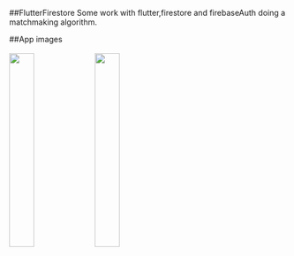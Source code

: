 ##FlutterFirestore
Some work with flutter,firestore and firebaseAuth doing a matchmaking algorithm.

##App images
<br><br/>
<img src="https://lh4.googleusercontent.com/R5iv1t9FtkC66PMM5jLy_pRrnmXp-07OoPMURUTpdQdZWhZIpTMqGuS0CIeCW4ouP3-RSKCulEWzFnpGBEsJulMxnyWPrOyAXNUxo7FW=s1600" width="30%"></img> 
<img src="https://keep.google.com/u/0/media/v2/1T3ia0wDBksUmhQxMnrtfjmfQXg4nswZElhBGRBgwpHEePHTycd5-_zHeXB9ji7w/12FVAoE5zo_gA-AcZKsAmym5TuCZOCG-88NiqUHoHqlL-oBHmoZjRkKtdLMmbWg?accept=image/gif,image/jpeg,image/jpg,image/png,image/webp,audio/aac&sz=1600" width="30%"></img> 
